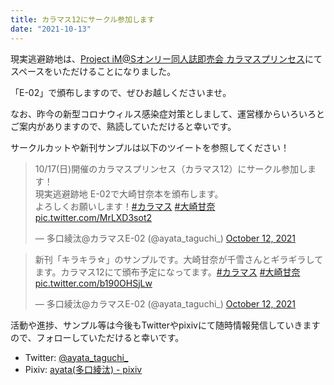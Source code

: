 ```yaml
---
title: カラマス12にサークル参加します
date: "2021-10-13"
---
```


現実逃避跡地は、[Project iM@Sオンリー同人誌即売会 カラマスプリンセス](https://colormas.net/)にてスペースをいただけることになりました。

「E-02」で頒布しますので、ぜひお越しくださいませ。

なお、昨今の新型コロナウィルス感染症対策としまして、運営様からいろいろとご案内がありますので、熟読していただけると幸いです。

サークルカットや新刊サンプルは以下のツイートを参照してください！

<blockquote class="twitter-tweet"><p lang="ja" dir="ltr">10/17(日)開催のカラマスプリンセス（カラマス12）にサークル参加します！<br>現実逃避跡地 E-02で大崎甘奈本を頒布します。<br>よろしくお願いします！<a href="https://twitter.com/hashtag/%E3%82%AB%E3%83%A9%E3%83%9E%E3%82%B9?src=hash&amp;ref_src=twsrc%5Etfw">#カラマス</a> <a href="https://twitter.com/hashtag/%E5%A4%A7%E5%B4%8E%E7%94%98%E5%A5%88?src=hash&amp;ref_src=twsrc%5Etfw">#大崎甘奈</a> <a href="https://t.co/MrLXD3sot2">pic.twitter.com/MrLXD3sot2</a></p>&mdash; 多口綾汰@カラマスE-02 (@ayata_taguchi_) <a href="https://twitter.com/ayata_taguchi_/status/1447887269717762051?ref_src=twsrc%5Etfw">October 12, 2021</a></blockquote> <script async src="https://platform.twitter.com/widgets.js" charset="utf-8"></script>

<blockquote class="twitter-tweet"><p lang="ja" dir="ltr">新刊「キラキラ☆」のサンプルです。大崎甘奈が千雪さんとギラギラしてます。カラマス12にて頒布予定になってます。<a href="https://twitter.com/hashtag/%E3%82%AB%E3%83%A9%E3%83%9E%E3%82%B9?src=hash&amp;ref_src=twsrc%5Etfw">#カラマス</a> <a href="https://twitter.com/hashtag/%E5%A4%A7%E5%B4%8E%E7%94%98%E5%A5%88?src=hash&amp;ref_src=twsrc%5Etfw">#大崎甘奈</a> <a href="https://t.co/b190OHSjLw">pic.twitter.com/b190OHSjLw</a></p>&mdash; 多口綾汰@カラマスE-02 (@ayata_taguchi_) <a href="https://twitter.com/ayata_taguchi_/status/1447888528285839367?ref_src=twsrc%5Etfw">October 12, 2021</a></blockquote> <script async src="https://platform.twitter.com/widgets.js" charset="utf-8"></script>

活動や進捗、サンプル等は今後もTwitterやpixivにて随時情報発信していきますので、フォローしていただけると幸いです。

* Twitter: [@ayata\_taguchi\_](https://twitter.com/ayata_taguchi_)
* Pixiv: [ayata\(多口綾汰\) \- pixiv](https://pixiv.net/member.php?id=2457129)
